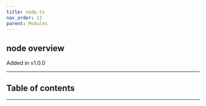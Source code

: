 ```yaml
---
title: node.ts
nav_order: 11
parent: Modules
---
```


## node overview

Added in v1.0.0

---

<h2 class="text-delta">Table of contents</h2>

---
